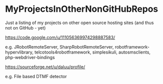 # MyProjectsInOtherNonGitHubRepos
Just a listing of my projects on other open source hosting sites (and thus not on GitHub - yet)


https://code.google.com/u/111056369974298887583/

e.g. JRobotRemoteServer, SharpRobotRemoteServer, robotframework-hypervlibrary, telcotools4robotframework, simplesikuli, autosmsclients, php-webdriver-bindings

https://sourceforge.net/u/daluu/profile/

e.g. File based DTMF detector


